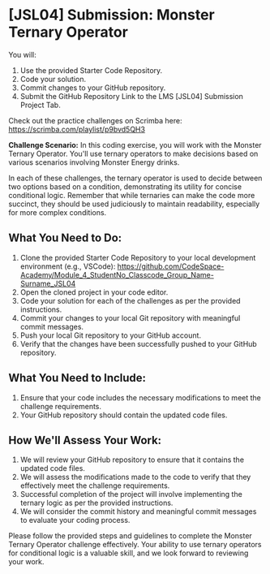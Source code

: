 # [JSL04] Submission: Monster Ternary Operator

You will:

1. Use the provided Starter Code Repository.
2. Code your solution.
3. Commit changes to your GitHub repository.
4. Submit the GitHub Repository Link to the LMS [JSL04] Submission Project Tab.

Check out the practice challenges on Scrimba here: https://scrimba.com/playlist/p9bvd5QH3

**Challenge Scenario:** In this coding exercise, you will work with the Monster Ternary Operator. You'll use ternary operators to make decisions based on various scenarios involving Monster Energy drinks.

In each of these challenges, the ternary operator is used to decide between two options based on a condition, demonstrating its utility for concise conditional logic. Remember that while ternaries can make the code more succinct, they should be used judiciously to maintain readability, especially for more complex conditions.

## What You Need to Do:

1. Clone the provided Starter Code Repository to your local development environment (e.g., VSCode): https://github.com/CodeSpace-Academy/Module_4_StudentNo_Classcode_Group_Name-Surname_JSL04
2. Open the cloned project in your code editor.
3. Code your solution for each of the challenges as per the provided instructions.
4. Commit your changes to your local Git repository with meaningful commit messages.
5. Push your local Git repository to your GitHub account.
6. Verify that the changes have been successfully pushed to your GitHub repository.

## What You Need to Include:

1. Ensure that your code includes the necessary modifications to meet the challenge requirements.
2. Your GitHub repository should contain the updated code files.

## How We'll Assess Your Work:

1. We will review your GitHub repository to ensure that it contains the updated code files.
2. We will assess the modifications made to the code to verify that they effectively meet the challenge requirements.
3. Successful completion of the project will involve implementing the ternary logic as per the provided instructions.
4. We will consider the commit history and meaningful commit messages to evaluate your coding process.

Please follow the provided steps and guidelines to complete the Monster Ternary Operator challenge effectively. Your ability to use ternary operators for conditional logic is a valuable skill, and we look forward to reviewing your work.
